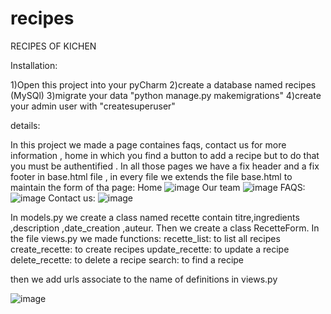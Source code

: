 # recipes

RECIPES OF KICHEN

Installation:

1)Open this project into your pyCharm 
2)create a database named recipes (MySQl)
3)migrate your data "python manage.py makemigrations"
4)create your admin user with "createsuperuser"

details:

In this project we made a page containes faqs, contact us for more information ,  home in which you find a button to add a recipe but to do that you must be authentified .
In all those pages we have a fix header and a fix footer in base.html file , in every file we extends the file base.html to maintain the form of tha page:
Home
![image](https://user-images.githubusercontent.com/106548290/236649993-0d80f41b-29a4-4288-8764-09ab6eb83121.png)
Our team
![image](https://user-images.githubusercontent.com/106548290/236650024-e997d419-c45f-46c6-ae71-4e5dc50b9b7e.png)
FAQS:
![image](https://user-images.githubusercontent.com/106548290/236650050-99c9dbc2-2bda-4d19-9083-af78ffbb7ccb.png)
Contact us:
![image](https://user-images.githubusercontent.com/106548290/236650070-c670a45c-e3ec-48e2-9bfd-65049fe1cc21.png)

In models.py we create a class named recette contain titre,ingredients ,description ,date_creation ,auteur.
Then we create a class RecetteForm.
In the file views.py we made functions:
recette_list: to list all recipes
create_recette: to create recipes
update_recette: to update a recipe 
delete_recette: to delete a recipe
search: to find a recipe 

then we add urls associate to the name of definitions in views.py 

![image](https://user-images.githubusercontent.com/106548290/236649972-0130e00b-24be-4368-8b18-531f87b91334.png)

